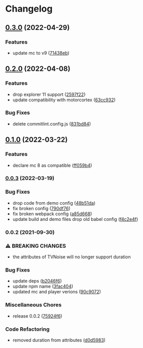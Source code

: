 # Changelog

## [0.3.0](https://github.com/donkeyclip/motorcortex-tv/compare/v0.2.0...v0.3.0) (2022-04-29)


### Features

* update mc to v9 ([71438eb](https://github.com/donkeyclip/motorcortex-tv/commit/71438eba58fa452cf26cdd25f557cc78e01ea616))

## [0.2.0](https://github.com/donkeyclip/motorcortex-tv/compare/v0.1.0...v0.2.0) (2022-04-08)


### Features

* drop explorer 11 support ([2597f22](https://github.com/donkeyclip/motorcortex-tv/commit/2597f22c6c76b24000ceeb6776b50437a30caf68))
* update compatibility with motorcortex ([63cc932](https://github.com/donkeyclip/motorcortex-tv/commit/63cc932055442f336611a154847ec93436c1b48b))


### Bug Fixes

* delete commitlint.config.js ([831bd84](https://github.com/donkeyclip/motorcortex-tv/commit/831bd845abc9acacca05487b10cb3b2653fbad1d))

## [0.1.0](https://github.com/donkeyclip/motorcortex-tv/compare/v0.0.3...v0.1.0) (2022-03-22)


### Features

* declare mc 8 as compatible ([ff059b4](https://github.com/donkeyclip/motorcortex-tv/commit/ff059b4e9416f8799f9c84b9211acca3c3dcc448))

### [0.0.3](https://github.com/donkeyclip/motorcortex-tv/compare/v0.0.2...v0.0.3) (2022-03-19)


### Bug Fixes

* drop code from demo config ([48b51da](https://github.com/donkeyclip/motorcortex-tv/commit/48b51dae2d50bd7a1a845e4c47a5ed113331abaa))
* fix broken config ([790df76](https://github.com/donkeyclip/motorcortex-tv/commit/790df76bf8edaff090ccda7225f405ef943a36f1))
* fix broken webpack config ([a85d668](https://github.com/donkeyclip/motorcortex-tv/commit/a85d66832ebbff40526cfea3e083be07060cb8ff))
* update build and demo files drop old babel config ([f4c2e4f](https://github.com/donkeyclip/motorcortex-tv/commit/f4c2e4ff1e7a1bedcc668fe89200ad790b71ad6e))

### 0.0.2 (2021-09-30)


### ⚠ BREAKING CHANGES

* the attributes of TVNoise will no longer support duration

### Bug Fixes

* update deps ([b2046f6](https://www.github.com/donkeyclip/motorcortex-tv/commit/b2046f670a3f684d7f165f4efff76bcb2c1f668f))
* update npm name ([3fac404](https://www.github.com/donkeyclip/motorcortex-tv/commit/3fac404f962bb0397842e2f9ed449034006d45f0))
* updated mc and player verions ([90c9072](https://www.github.com/donkeyclip/motorcortex-tv/commit/90c9072d53e05e84bd6e059fcadea8845f847902))


### Miscellaneous Chores

* release 0.0.2 ([75924f6](https://www.github.com/donkeyclip/motorcortex-tv/commit/75924f6a568ec23fb74636a44c4c83d4520d108e))


### Code Refactoring

* removed duration from attributes ([d0d5983](https://www.github.com/donkeyclip/motorcortex-tv/commit/d0d598380def93915d520b4a5c4348215b83d732))
